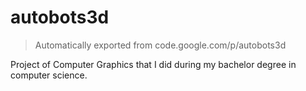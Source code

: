 # autobots3d

> Automatically exported from code.google.com/p/autobots3d

Project of Computer Graphics that I did during my bachelor degree in computer science.
